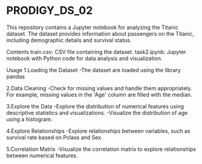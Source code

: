 # PRODIGY_DS_02

This repository contains a Jupyter notebook for analyzing the Titanic dataset. The dataset provides information about passengers on the Titanic, including demographic details and survival status.

Contents
train.csv: CSV file containing the dataset.
task2.ipynb: Jupyter notebook with Python code for data analysis and visualization.

Usage
1.Loading the Dataset -The dataset are loaded using the library pandas

2.Data Cleaning -Check for missing values and handle them appropriately. For example, missing values in the 'Age' column are filled with the median.

3.Explore the Data -Explore the distribution of numerical features using descriptive statistics and visualizations. -Visualize the distribution of age using a histogram.

4.Explore Relationships -Explore relationships between variables, such as survival rate based on Pclass and Sex.

5.Correlation Matrix -Visualize the correlation matrix to explore relationships between numerical features.
